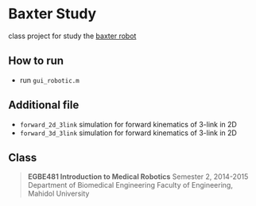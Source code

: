 # Baxter Study
class project for study the [baxter robot](http://www.rethinkrobotics.com/baxter/)

## How to run
* run `gui_robotic.m`

## Additional file
* `forward_2d_3link` simulation for forward kinematics of 3-link in 2D
* `forward_3d_3link` simulation for forward kinematics of 3-link in 2D

## Class

>**EGBE481 Introduction to Medical Robotics**
> Semester 2, 2014-2015
> Department of Biomedical Engineering
> Faculty of Engineering, Mahidol University
